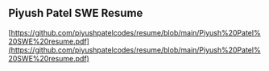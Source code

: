 ## Piyush Patel SWE Resume

[https://github.com/piyushpatelcodes/resume/blob/main/Piyush%20Patel%20SWE%20resume.pdf](https://github.com/piyushpatelcodes/resume/blob/main/Piyush%20Patel%20SWE%20resume.pdf)

